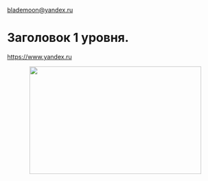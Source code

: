 
<blademoon@yandex.ru>
# Заголовок 1 уровня.
<https://www.yandex.ru>

<p align="center">
  <img width="400" height="250" src="[https://github.com/blademoon/Markdown/blob/main/Picture/cat.jpg](https://i.pinimg.com/originals/db/b3/bc/dbb3bc5c461f6cfdde74e829fac29e43.jpg)">
</p>
